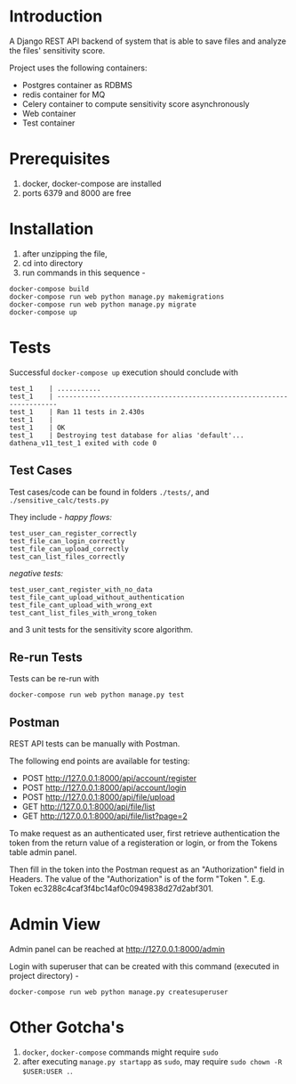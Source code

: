# Introduction
A Django REST API backend of system that is able to save files and analyze the files' sensitivity score. 

Project uses the following containers:
- Postgres container as RDBMS
- redis container for MQ
- Celery container to compute sensitivity score asynchronously
- Web container
- Test container

# Prerequisites
1. docker, docker-compose are installed
2. ports 6379 and 8000 are free

# Installation
1. after unzipping the file, 
2. cd into directory
3. run commands in this sequence - 
```
docker-compose build
docker-compose run web python manage.py makemigrations
docker-compose run web python manage.py migrate
docker-compose up
```

# Tests
Successful `docker-compose up` execution should conclude with 
```
test_1    | ...........
test_1    | ----------------------------------------------------------------------
test_1    | Ran 11 tests in 2.430s
test_1    | 
test_1    | OK
test_1    | Destroying test database for alias 'default'...
dathena_v11_test_1 exited with code 0
```
## Test Cases
Test cases/code can be found in folders `./tests/`, and `./sensitive_calc/tests.py`

They include -
*happy flows:*
```
test_user_can_register_correctly
test_file_can_login_correctly
test_file_can_upload_correctly
test_can_list_files_correctly
```
*negative tests:*
```
test_user_cant_register_with_no_data
test_file_cant_upload_without_authentication
test_file_cant_upload_with_wrong_ext
test_cant_list_files_with_wrong_token
```
and 3 unit tests for the sensitivity score algorithm.

## Re-run Tests
Tests can be re-run with 
```
docker-compose run web python manage.py test
```

## Postman
REST API tests can be manually with Postman. 

The following end points are available for testing: 
- POST http://127.0.0.1:8000/api/account/register 
- POST http://127.0.0.1:8000/api/account/login
- POST http://127.0.0.1:8000/api/file/upload 
- GET http://127.0.0.1:8000/api/file/list 
- GET http://127.0.0.1:8000/api/file/list?page=2 

To make request as an authenticated user, first retrieve authentication the token from the return value of a registeration or login, or from the Tokens table admin panel. 

Then fill in the token into the Postman request as an "Authorization" field in Headers. The value of the "Authorization" is of the form "Token <Token>". E.g. Token ec3288c4caf3f4bc14af0c0949838d27d2abf301.

# Admin View
Admin panel can be reached at http://127.0.0.1:8000/admin

Login with superuser that can be created with this command (executed in project directory) -
```
docker-compose run web python manage.py createsuperuser
```

# Other Gotcha's 
1. `docker`, `docker-compose` commands might require `sudo`
2. after executing `manage.py startapp` as `sudo`, may require `sudo chown -R $USER:USER .`.
